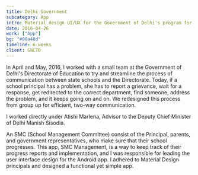 ```yaml
---
title: Delhi Government
subcategory: App
intro: Material design UI/UX for the Government of Delhi's program for state schools, School Management Committee (SMC).
date: 2016-04-26
work: ["App"]
bg: "#00a48d"
timeline: 6 weeks
client: GNCTD
---
```


In April and May, 2016, I worked with a small team at the Government of Delhi's Directorate of Education to try and streamline the process of communication between state schools and the Directorate. Today, if a school principal has a problem, she has to report a grievance, wait for a response, get redirected to the correct department, find someone, address the problem, and it keeps going on and on. We redesigned this process from group up for efficient, two-way communication.

I worked directly under Atishi Marlena, Advisor to the Deputy Chief Minister of Delhi Manish Sisodia.

An SMC (School Management Committee) consist of the Principal, parents, and government representatives, who make sure that their school progresses. This app, SMC Management, is a way to keep track of their progress reports and implementation, and I was responsible for leading the user interface design for the Android app. I adhered to Material Design principals and designed a functional yet simple app.

<div class="image"><img alt="" src="/images/projects/delhi-government/iterations.png"></div>